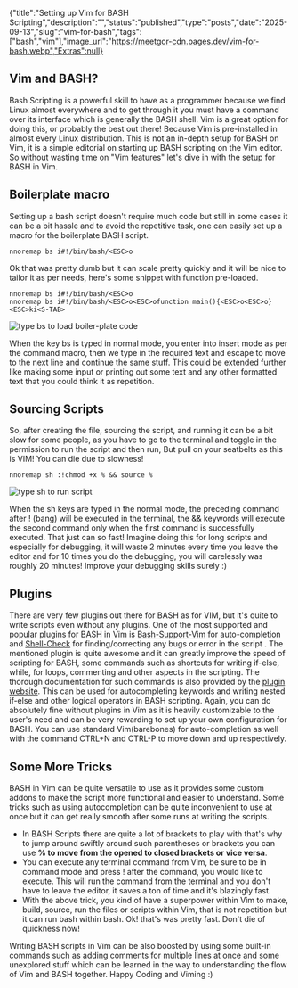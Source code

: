 {"title":"Setting up Vim for BASH Scripting","description":"","status":"published","type":"posts","date":"2025-09-13","slug":"vim-for-bash","tags":["bash","vim"],"image_url":"https://meetgor-cdn.pages.dev/vim-for-bash.webp","Extras":null}


## Vim and BASH? 
Bash Scripting is a powerful skill to have as a programmer because we find Linux almost everywhere and to get through it you must have a command over its interface which is generally the BASH shell. Vim is a great option for doing this, or probably the best out there! Because Vim is pre-installed in almost every Linux distribution. This is not an in-depth setup for BASH on Vim, it is a simple editorial on starting up BASH scripting on the Vim editor. So without wasting time on "Vim features" let's dive in with the setup for BASH in Vim.

## Boilerplate macro
Setting up a bash script doesn't require much code but still in some cases it can be a bit hassle and to avoid the repetitive task, one can easily set up a macro for the boilerplate BASH script.

```vim
nnoremap bs i#!/bin/bash/<ESC>o
```
Ok that was pretty dumb but it can scale pretty quickly and it will be nice to tailor it as per needs, here's some snippet with function pre-loaded.

```vim
nnoremap bs i#!/bin/bash/<ESC>o
nnoremap bs i#!/bin/bash/<ESC>o<ESC>ofunction main(){<ESC>o<ESC>o}<ESC>ki<S-TAB>

```
![type bs to load boiler-plate code](https://s6.gifyu.com/images/bsclip.gif)

When the key bs is typed in normal mode, you enter into insert mode as per the command macro, then we type in the required text and escape to move to the next line and continue the same stuff. This could be extended further like making some input or printing out some text and any other formatted text that you could think it as repetition. 

## Sourcing Scripts
So, after creating the file, sourcing the script, and running it can be a bit slow for some people, as you have to go to the terminal and toggle in the permission to run the script and then run, But pull on your seatbelts as this is VIM! You can die due to slowness!

```vim
nnoremap sh :!chmod +x % && source %
```

![type sh to run script](https://s6.gifyu.com/images/shclip.gif)

When the sh keys are typed in the normal mode, the preceding command after ! (bang) will be executed in the terminal, the && keywords will execute the second command only when the first command is successfully executed.
 That just can so fast! Imagine doing this for long scripts and especially for debugging, it will waste 2 minutes every time you leave the editor and for 10 times you do the debugging, you will carelessly was roughly 20 minutes! Improve your debugging skills surely :)

## Plugins
There are very few plugins out there for BASH as for VIM, but it's quite to write scripts even without any plugins. One of the most supported and popular plugins for BASH in Vim is  [Bash-Support-Vim](https://www.vim.org/scripts/script.php?script_id=365) for auto-completion and [Shell-Check](https://www.shellcheck.net) for finding/correcting any bugs or error in the script . 
The mentioned plugin is quite awesome and it can greatly improve the speed of scripting for BASH, some commands such as shortcuts for writing if-else, while, for loops, commenting and other aspects in the scripting. The thorough documentation for such commands is also provided by the  [plugin website](https://wolfgangmehner.github.io/vim-plugins/bashsupport.html). 
This can be used for autocompleting keywords and writing nested if-else and other logical operators in BASH scripting. Again, you can do absolutely fine without plugins in Vim as it is heavily customizable to the user's need and can be very rewarding to set up your own configuration for BASH. You can use standard Vim(barebones) for auto-completion as well with the command CTRL+N and CTRL-P to move down and up respectively.


## Some More Tricks
BASH in Vim can be quite versatile to use as it provides some custom addons to make the script more functional and easier to understand. Some tricks such as using autocompletion can be quite inconvenient to use at once but it can get really smooth after some runs at writing the scripts.
- In BASH Scripts there are quite a lot of brackets to play with that's why to jump around swiftly around such parentheses or brackets you can use **% to move from the opened to closed brackets or vice versa**.
- You can execute any terminal command from Vim, be sure to be in command mode and press ! after the command, you would like to execute. This will run the command from the terminal and you don't have to leave the editor, it saves a ton of time and it's blazingly fast.
- With the above trick, you kind of have a superpower within Vim to make, build, source, run the files or scripts within Vim, that is not repetition but it can run bash within bash. Ok! that's was pretty fast. Don't die of quickness now!

Writing BASH scripts in Vim can be also boosted by using some built-in commands such as adding comments for multiple lines at once and some unexplored stuff which can be learned in the way to understanding the flow of Vim and BASH together. Happy Coding and Viming :)
